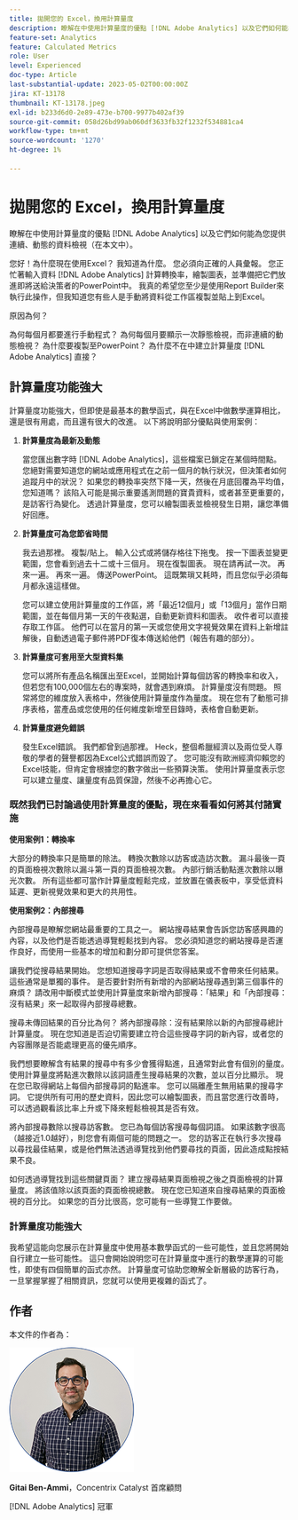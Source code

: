 ```yaml
---
title: 拋開您的 Excel，換用計算量度
description: 瞭解在中使用計算量度的優點 [!DNL Adobe Analytics] 以及它們如何能為您提供連續、動態的資料檢視（在本文中）。
feature-set: Analytics
feature: Calculated Metrics
role: User
level: Experienced
doc-type: Article
last-substantial-update: 2023-05-02T00:00:00Z
jira: KT-13178
thumbnail: KT-13178.jpeg
exl-id: b233d6d0-2e89-473e-b700-9977b402af39
source-git-commit: 058d26bd99ab060df3633fb32f1232f534881ca4
workflow-type: tm+mt
source-wordcount: '1270'
ht-degree: 1%

---
```


# 拋開您的 Excel，換用計算量度

瞭解在中使用計算量度的優點 [!DNL Adobe Analytics] 以及它們如何能為您提供連續、動態的資料檢視（在本文中）。

您好！為什麼現在使用Excel？ 我知道為什麼。 您必須向正確的人員彙報。 您正忙著輸入資料 [!DNL Adobe Analytics] 計算轉換率，繪製圖表，並準備把它們放進即將送給決策者的PowerPoint中。 我真的希望您至少是使用Report Builder來執行此操作，但我知道您有些人是手動將資料從工作區複製並貼上到Excel。

原因為何？

為何每個月都要進行手動程式？ 為何每個月要顯示一次靜態檢視，而非連續的動態檢視？ 為什麼要複製至PowerPoint？ 為什麼不在中建立計算量度 [!DNL Adobe Analytics] 直接？

## 計算量度功能強大

計算量度功能強大，但即使是最基本的數學函式，與在Excel中做數學運算相比，還是很有用處，而且還有很大的改進。 以下將說明部分優點與使用案例：

1. **計算量度為最新及動態**

   當您匯出數字時 [!DNL Adobe Analytics]，這些檔案已鎖定在某個時間點。 您絕對需要知道您的網站或應用程式在之前一個月的執行狀況，但決策者如何追蹤月中的狀況？ 如果您的轉換率突然下降一天，然後在月底回覆為平均值，您知道嗎？ 該陷入可能是揭示重要遙測問題的寶貴資料，或者甚至更重要的，是訪客行為變化。 透過計算量度，您可以繪製圖表並檢視發生日期，讓您準備好回應。

1. **計算量度可為您節省時間**

   我去過那裡。 複製/貼上。 輸入公式或將儲存格往下拖曳。 按一下圖表並變更範圍，您會看到過去十二或十三個月。 現在復製圖表。 現在請再試一次。 再來一遍。 再來一遍。 傳送PowerPoint。 這既繁瑣又耗時，而且您似乎必須每月都永遠這樣做。

   您可以建立使用計算量度的工作區，將「最近12個月」或「13個月」當作日期範圍，並在每個月第一天的午夜點選，自動更新資料和圖表。 收件者可以直接存取工作區。 他們可以在當月的第一天或您使用文字視覺效果在資料上新增註解後，自動透過電子郵件將PDF復本傳送給他們（報告有趣的部分）。

1. **計算量度可套用至大型資料集**

   您可以將所有產品名稱匯出至Excel，並開始計算每個訪客的轉換率和收入，但若您有100,000個左右的專案時，就會遇到麻煩。 計算量度沒有問題。 照常將您的維度放入表格中，然後使用計算量度作為量度。 現在您有了動態可排序表格，當產品或您使用的任何維度新增至目錄時，表格會自動更新。

1. **計算量度避免錯誤**

   發生Excel錯誤。 我們都曾到過那裡。 Heck，整個希臘經濟以及兩位受人尊敬的學者的聲譽都因為Excel公式錯誤而毀了。 您可能沒有歐洲經濟仰賴您的Excel技能，但肯定會根據您的數字做出一些預算決策。 使用計算量度表示您可以建立量度、讓量度有品質保證，然後不必再擔心它。

### 既然我們已討論過使用計算量度的優點，現在來看看如何將其付諸實施

**使用案例1：轉換率**

大部分的轉換率只是簡單的除法。 轉換次數除以訪客或造訪次數。 漏斗最後一頁的頁面檢視次數除以漏斗第一頁的頁面檢視次數。 內部行銷活動點進次數除以曝光次數。 所有這些都可當作計算量度輕鬆完成，並放置在儀表板中，享受低資料延遲、更新視覺效果和更大的共用性。

**使用案例2：內部搜尋**

內部搜尋是瞭解您網站最重要的工具之一。 網站搜尋結果會告訴您訪客感興趣的內容，以及他們是否能透過導覽輕鬆找到內容。 您必須知道您的網站搜尋是否運作良好，而使用一些基本的增加和劃分即可提供您答案。

讓我們從搜尋結果開始。 您想知道搜尋字詞是否取得結果或不會帶來任何結果。 這些通常是單獨的事件。 是否要針對所有新增的內部網站搜尋遇到第三個事件的麻煩？ 請改用中斷模式並使用計算量度來新增內部搜尋：「結果」和「內部搜尋：沒有結果」來一起取得內部搜尋總數。

搜尋未傳回結果的百分比為何？ 將內部搜尋除：沒有結果除以新的內部搜尋總計計算量度。 現在您知道是否迫切需要建立符合這些搜尋字詞的新內容，或者您的內容團隊是否能處理更高的優先順序。

我們想要瞭解含有結果的搜尋中有多少會獲得點進，且通常對此會有個別的量度。 使用計算量度將點進次數除以該詞語產生搜尋結果的次數，並以百分比顯示。 現在您已取得網站上每個內部搜尋詞的點進率。 您可以隔離產生無用結果的搜尋字詞。 它提供所有可用的歷史資料，因此您可以繪製圖表，而且當您進行改善時，可以透過觀看該比率上升或下降來輕鬆檢視其是否有效。

將內部搜尋數除以搜尋訪客數。 您已為每個訪客搜尋每個詞語。 如果該數字很高（越接近1.0越好），則您會有兩個可能的問題之一。 您的訪客正在執行多次搜尋以尋找最佳結果，或是他們無法透過導覽找到他們要尋找的頁面，因此造成點按結果不良。

如何透過導覽找到這些關鍵頁面？ 建立搜尋結果頁面檢視之後之頁面檢視的計算量度。 將該值除以該頁面的頁面檢視總數。 現在您已知道來自搜尋結果的頁面檢視的百分比。 如果您的百分比很高，您可能有一些導覽工作要做。

### 計算量度功能強大

我希望這能向您展示在計算量度中使用基本數學函式的一些可能性，並且您將開始自行建立一些可能性。 這只會開始說明您可在計算量度中進行的數學運算的可能性，即使有四個簡單的函式亦然。 計算量度可協助您瞭解全新層級的訪客行為，一旦掌握掌握了相關資訊，您就可以使用更複雜的函式了。

## 作者

本文件的作者為：

![吉泰大頭照](assets/gittai.png)

**Gitai Ben-Ammi**，Concentrix Catalyst 首席顧問

[!DNL Adobe Analytics] 冠軍
